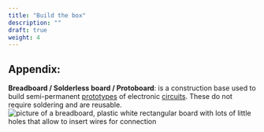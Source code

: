 ```yaml
---
title: "Build the box"
description: ""
draft: true
weight: 4
---
```


## Appendix:

**Breadboard / Solderless board / Protoboard**: is a construction base used to build semi-permanent [prototypes](https://en.wikipedia.org/wiki/Prototype) of electronic [circuits](https://en.wikipedia.org/wiki/Electronic_circuit). These do not require soldering and are reusable.
![picture of a breadboard, plastic white rectangular board with lots of little holes that allow to insert wires for connection](../img/breadboard.png)